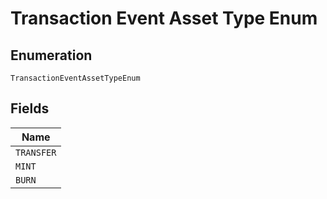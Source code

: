 # Transaction Event Asset Type Enum

## Enumeration

`TransactionEventAssetTypeEnum`

## Fields

| Name       |
| ---------- |
| `TRANSFER` |
| `MINT`     |
| `BURN`     |
